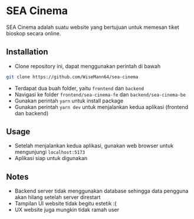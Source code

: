 # SEA Cinema

SEA Cinema adalah suatu website yang bertujuan untuk memesan tiket bioskop secara online.

## Installation

* Clone repository ini, dapat menggunakan perintah di bawah
```bash
git clone https://github.com/WiseMann64/sea-cinema
```
* Terdapat dua buah folder, yaitu `frontend` dan `backend`
* Navigasi ke folder `frontend/sea-cinema-fe` dan `backend/sea-cinema-be`
* Gunakan perintah `yarn` untuk install package
* Gunakan perintah `yarn dev` untuk menjalankan kedua aplikasi (frontend dan backend)

## Usage
* Setelah menjalankan kedua aplikasi, gunakan web browser untuk mengunjungi `localhost:5173`
* Aplikasi siap untuk digunakan

## Notes
* Backend server tidak menggunakan database sehingga data pengguna akan hilang setelah server direstart
* Tampilan UI website tidak begitu estetik :(
* UX website juga mungkin tidak ramah user
